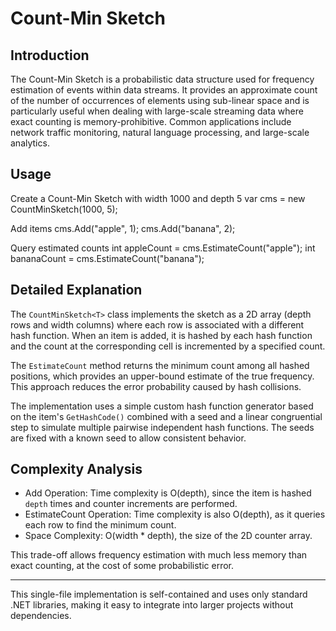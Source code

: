 # Count-Min Sketch

## Introduction
The Count-Min Sketch is a probabilistic data structure used for frequency estimation of events within data streams. It provides an approximate count of the number of occurrences of elements using sub-linear space and is particularly useful when dealing with large-scale streaming data where exact counting is memory-prohibitive. Common applications include network traffic monitoring, natural language processing, and large-scale analytics.

## Usage
Create a Count-Min Sketch with width 1000 and depth 5
var cms = new CountMinSketch<string>(1000, 5);

Add items
cms.Add("apple", 1);
cms.Add("banana", 2);

Query estimated counts
int appleCount = cms.EstimateCount("apple");
int bananaCount = cms.EstimateCount("banana");

## Detailed Explanation
The `CountMinSketch<T>` class implements the sketch as a 2D array (depth rows and width columns) where each row is associated with a different hash function. When an item is added, it is hashed by each hash function and the count at the corresponding cell is incremented by a specified count.

The `EstimateCount` method returns the minimum count among all hashed positions, which provides an upper-bound estimate of the true frequency. This approach reduces the error probability caused by hash collisions.

The implementation uses a simple custom hash function generator based on the item's `GetHashCode()` combined with a seed and a linear congruential step to simulate multiple pairwise independent hash functions. The seeds are fixed with a known seed to allow consistent behavior.

## Complexity Analysis
- Add Operation:  Time complexity is O(depth), since the item is hashed `depth` times and counter increments are performed.
- EstimateCount Operation: Time complexity is also O(depth), as it queries each row to find the minimum count.
- Space Complexity: O(width * depth), the size of the 2D counter array.

This trade-off allows frequency estimation with much less memory than exact counting, at the cost of some probabilistic error.

---

This single-file implementation is self-contained and uses only standard .NET libraries, making it easy to integrate into larger projects without dependencies.